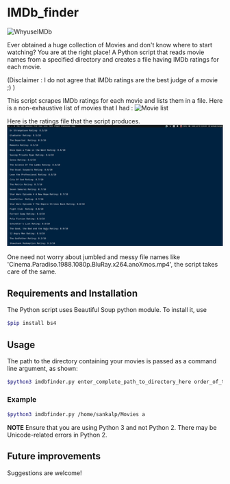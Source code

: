 # IMDb_finder #

![WhyuseIMDb](https://github.com/sankalp-sangle/imdb_finder/blob/master/Sample_Images/whyuseimdb.png)

Ever obtained a huge collection of Movies and don't know where to start watching? You are at the right place!
A Python script that reads movie names from a specified directory and creates a file having IMDb ratings for each movie.

(Disclaimer : I do not agree that IMDb ratings are the best judge of a movie ;) )

This script scrapes IMDb ratings for each movie and lists them in a file.
Here is a non-exhaustive list of movies that I had :
![Movie list](https://github.com/sankalp-sangle/imdb_finder/blob/master/Sample_Images/movielist.png)

Here is the ratings file that the script produces.
![Ratings file](https://github.com/sankalp-sangle/imdb_finder/blob/master/Sample_Images/ratings.png)

One need not worry about jumbled and messy file names like 'Cinema.Paradiso.1988.1080p.BluRay.x264.anoXmos.mp4', the script takes care of the same.

## Requirements and Installation ##

The Python script uses Beautiful Soup python module. To install it, use
```bash
$pip install bs4
```

## Usage ##
The path to the directory containing your movies is passed as a command line argument, as shown:
```bash
$python3 imdbfinder.py enter_complete_path_to_directory_here order_of_the_list('a'/'A' for Ascending and 'd'/'D' for Descending)
```
### Example ###
```bash
$python3 imdbfinder.py /home/sankalp/Movies a
```

**NOTE** 
Ensure that you are using Python 3 and not Python 2. There may be Unicode-related errors in Python 2.

## Future improvements ##  
Suggestions are welcome!
